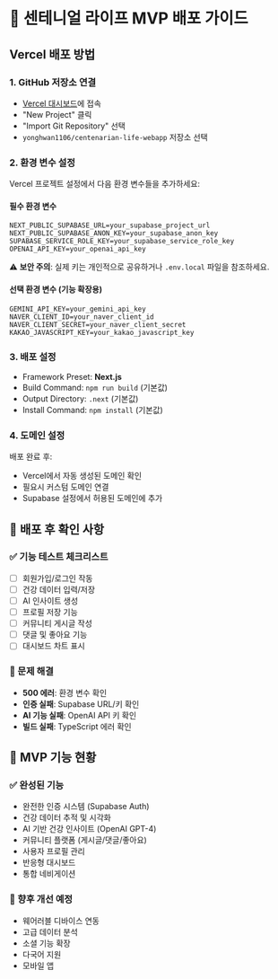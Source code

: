 # 🚀 센테니얼 라이프 MVP 배포 가이드

## Vercel 배포 방법

### 1. GitHub 저장소 연결
- [Vercel 대시보드](https://vercel.com/dashboard)에 접속
- "New Project" 클릭
- "Import Git Repository" 선택
- `yonghwan1106/centenarian-life-webapp` 저장소 선택

### 2. 환경 변수 설정
Vercel 프로젝트 설정에서 다음 환경 변수들을 추가하세요:

#### 필수 환경 변수
```
NEXT_PUBLIC_SUPABASE_URL=your_supabase_project_url
NEXT_PUBLIC_SUPABASE_ANON_KEY=your_supabase_anon_key
SUPABASE_SERVICE_ROLE_KEY=your_supabase_service_role_key
OPENAI_API_KEY=your_openai_api_key
```

⚠️ **보안 주의**: 실제 키는 개인적으로 공유하거나 `.env.local` 파일을 참조하세요.

#### 선택 환경 변수 (기능 확장용)
```
GEMINI_API_KEY=your_gemini_api_key
NAVER_CLIENT_ID=your_naver_client_id
NAVER_CLIENT_SECRET=your_naver_client_secret
KAKAO_JAVASCRIPT_KEY=your_kakao_javascript_key
```

### 3. 배포 설정
- Framework Preset: **Next.js**
- Build Command: `npm run build` (기본값)
- Output Directory: `.next` (기본값)
- Install Command: `npm install` (기본값)

### 4. 도메인 설정
배포 완료 후:
- Vercel에서 자동 생성된 도메인 확인
- 필요시 커스텀 도메인 연결
- Supabase 설정에서 허용된 도메인에 추가

## 🎯 배포 후 확인 사항

### ✅ 기능 테스트 체크리스트
- [ ] 회원가입/로그인 작동
- [ ] 건강 데이터 입력/저장
- [ ] AI 인사이트 생성
- [ ] 프로필 저장 기능
- [ ] 커뮤니티 게시글 작성
- [ ] 댓글 및 좋아요 기능
- [ ] 대시보드 차트 표시

### 🔧 문제 해결
- **500 에러**: 환경 변수 확인
- **인증 실패**: Supabase URL/키 확인
- **AI 기능 실패**: OpenAI API 키 확인
- **빌드 실패**: TypeScript 에러 확인

## 📱 MVP 기능 현황

### ✅ 완성된 기능
- 완전한 인증 시스템 (Supabase Auth)
- 건강 데이터 추적 및 시각화
- AI 기반 건강 인사이트 (OpenAI GPT-4)  
- 커뮤니티 플랫폼 (게시글/댓글/좋아요)
- 사용자 프로필 관리
- 반응형 대시보드
- 통합 네비게이션

### 🔄 향후 개선 예정
- 웨어러블 디바이스 연동
- 고급 데이터 분석
- 소셜 기능 확장
- 다국어 지원
- 모바일 앱